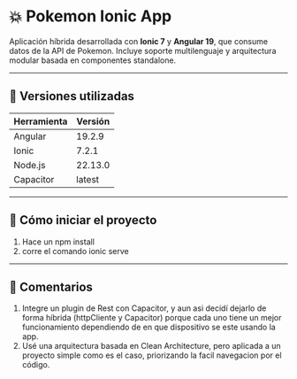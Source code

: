 # 💥 Pokemon Ionic App

Aplicación híbrida desarrollada con **Ionic 7** y **Angular 19**, que consume datos de la API de Pokemon. Incluye soporte multilenguaje y arquitectura modular basada en componentes standalone.

---

## 🧰 Versiones utilizadas

| Herramienta | Versión     |
|-------------|-------------|
| Angular     | 19.2.9      |
| Ionic       | 7.2.1       |
| Node.js     | 22.13.0     |
| Capacitor   | latest      |

---

## 🚀 Cómo iniciar el proyecto
1. Hace un npm install
2. corre el comando ionic serve

---

## 🚀 Comentarios
1. Integre un plugin de Rest con Capacitor, y aun asi decidí dejarlo de forma híbrida (httpCliente y Capacitor) porque cada uno tiene un mejor funcionamiento
dependiendo de en que dispositivo se este usando la app.
2. Usé una arquitectura basada en Clean Architecture, pero aplicada a un proyecto simple como es el caso, priorizando la facil navegacion por el código.